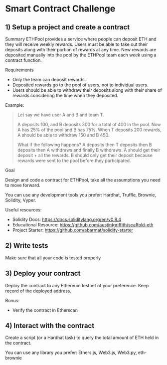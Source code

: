 # Smart Contract Challenge

## 1) Setup a project and create a contract
Summary
ETHPool provides a service where people can deposit ETH and they will receive weekly rewards. Users must be able to take out their deposits along with their portion of rewards at any time. New rewards are deposited manually into the pool by the ETHPool team each week using a contract function.

Requirements
- Only the team can deposit rewards.
- Deposited rewards go to the pool of users, not to individual users.
- Users should be able to withdraw their deposits along with their share of rewards considering the time when they deposited.

Example:

>Let say we have user A and B and team T.
>
>A deposits 100, and B deposits 300 for a total of 400 in the pool. Now A has 25% of the pool and B has 75%. When T deposits 200 rewards, A should be able to withdraw 150 and B 450.
>
>What if the following happens? A deposits then T deposits then B deposits then A withdraws and finally B withdraws. A should get their deposit + all the rewards. B should only get their deposit because rewards were sent to the pool before they participated.

Goal

Design and code a contract for ETHPool, take all the assumptions you need to move forward.

You can use any development tools you prefer: Hardhat, Truffle, Brownie, Solidity, Vyper.

Useful resources:

- Solidity Docs: https://docs.soliditylang.org/en/v0.8.4
- Educational Resource: https://github.com/austintgriffith/scaffold-eth
- Project Starter: https://github.com/abarmat/solidity-starter

## 2) Write tests
Make sure that all your code is tested properly

## 3) Deploy your contract
Deploy the contract to any Ethereum testnet of your preference. Keep record of the deployed address.

Bonus:

- Verify the contract in Etherscan

## 4) Interact with the contract
Create a script (or a Hardhat task) to query the total amount of ETH held in the contract.

You can use any library you prefer: Ethers.js, Web3.js, Web3.py, eth-brownie
